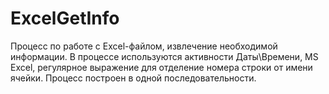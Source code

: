 # ExcelGetInfo
Процесс по работе с Excel-файлом, извлечение необходимой информации. 
В процессе используются активности Даты\Времени, MS Excel, регулярное выражение для отделение номера строки от имени ячейки. 
Процесс построен в одной последовательности.
